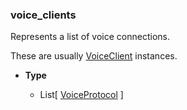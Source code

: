 ### voice_clients [](https://discordpy.readthedocs.io/en/stable/api.html#discord.Client.voice_clients)
Represents a list of voice connections.

These are usually [VoiceClient](discord/Voice%20Related/VoiceClient/VoiceClient) instances.

- **Type**

	- List[ [VoiceProtocol](discord/Voice%20Related/VoiceProtocol/VoiceProtocol) ]
